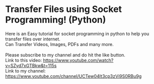 # Transfer Files using Socket Programming! (Python)

Here is an Easy tutorial for socket programming in python to help you transfer files over internet.<br>
Can Transfer Videos, Images, PDFs and many more.<br><br>
Please subscribe to my channel and do hit the like button.
<br>
Link to this video: https://www.youtube.com/watch?v=SZyd7xGTBkw&t=115s
<br>
Link to my channel: https://www.youtube.com/channel/UCTew04It3cp3zVi9S0RBu9g
